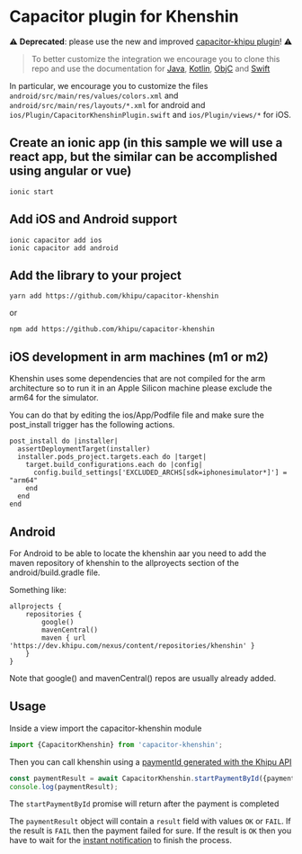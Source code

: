 # Capacitor plugin for Khenshin

:warning: **Deprecated**: please use the new and improved [capacitor-khipu plugin](https://www.npmjs.com/package/capacitor-khipu)! :warning:


> To better customize the integration we encourage you to clone this repo and use the documentation for [Java](https://github.com/khipu/khipu-inside-demo/blob/master/authorize-payment-java.md), [Kotlin](https://github.com/khipu/khipu-inside-demo/blob/master/authorize-payment-kotlin.md), [ObjC](https://github.com/khipu/khipu-inside-demo/blob/master/authorize-payment-objc.md) and [Swift](https://github.com/khipu/khipu-inside-demo/blob/master/authorize-payment-swift.md)

In particular, we encourage you to customize the files `android/src/main/res/values/colors.xml` and `android/src/main/res/layouts/*.xml` for android and `ios/Plugin/CapacitorKhenshinPlugin.swift` and `ios/Plugin/views/*` for iOS.


## Create an ionic app (in this sample we will use a react app, but the similar can be accomplished using angular or vue)

    ionic start

## Add iOS and Android support

    ionic capacitor add ios
    ionic capacitor add android

## Add the library to your project

    yarn add https://github.com/khipu/capacitor-khenshin

or

    npm add https://github.com/khipu/capacitor-khenshin


## iOS development in arm machines (m1 or m2)

Khenshin uses some dependencies that are not compiled for the arm architecture so to run it in an Apple Silicon machine please exclude the arm64 for the simulator.

You can do that by editing the ios/App/Podfile file and make sure the post_install trigger has the following actions.


```
post_install do |installer|
  assertDeploymentTarget(installer)
  installer.pods_project.targets.each do |target|
    target.build_configurations.each do |config|
      config.build_settings['EXCLUDED_ARCHS[sdk=iphonesimulator*]'] = "arm64"
    end
  end
end
```

## Android

For Android to be able to locate the khenshin aar you need to add the maven repository of khenshin to the allproyects section of the android/build.gradle file.

Something like:

```
allprojects {
    repositories {
        google()
        mavenCentral()
        maven { url 'https://dev.khipu.com/nexus/content/repositories/khenshin' }
    }
}
```

Note that google() and mavenCentral() repos are usually already added.


## Usage

Inside a view import the capacitor-khenshin module

```typescript
import {CapacitorKhenshin} from 'capacitor-khenshin';
```
    

Then you can call khenshin using a [paymentId generated with the Khipu API](https://github.com/khipu/khipu-inside-demo#creaci%C3%B3n-de-la-solicitud-de-pago-en-el-servidor-del-cobrador) 

```typescript
const paymentResult = await CapacitorKhenshin.startPaymentById({paymentId: '<paymentId>'});
console.log(paymentResult);
```

The `startPaymentById` promise will return after the payment is completed

The `paymentResult` object will contain a `result` field with values `OK` or `FAIL`. If the result is `FAIL` then the payment failed for sure. If the result is `OK` then you have to wait for the [instant notification](https://github.com/khipu/khipu-inside-demo#recepci%C3%B3n-de-la-notificaci%C3%B3n-de-conciliaci%C3%B3n-en-el-servidor-del-cobrador) to finish the process.
